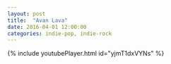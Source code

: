```yaml
---
layout: post
title:  "Avan Lava"
date: 2016-04-01 12:00:00
categories: indie-pop, indie-rock
---
```

{% include youtubePlayer.html id="yjmT1dxVYNs" %}
